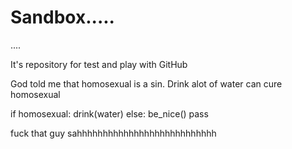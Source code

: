 # Sandbox.....
....



It's repository for test and play with GitHub

God told me that homosexual is a sin. 
Drink alot of water can cure homosexual

if homosexual:
    drink(water)
else:
    be_nice()
    pass

fuck that guy
sahhhhhhhhhhhhhhhhhhhhhhhhhhh
